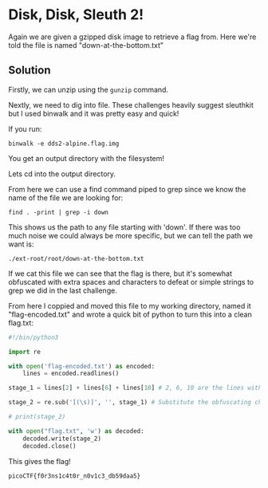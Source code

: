 # Disk, Disk, Sleuth 2!

Again we are given a gzipped disk image to retrieve a flag from. Here we're told the file is named "down-at-the-bottom.txt"

## Solution

Firstly, we can unzip using the ```gunzip``` command.

Nextly, we need to dig into file. These challenges heavily suggest sleuthkit but I used binwalk and it was pretty easy and quick!

If you run:
```
binwalk -e dds2-alpine.flag.img
```

You get an output directory with the filesystem!

Lets cd into the output directory.

From here we can use a find command piped to grep since we know the name of the file we are looking for:
```
find . -print | grep -i down
```

This shows us the path to any file starting with 'down'. If there was too much noise we could always be more specific, but we can tell the path we want is:
```
./ext-root/root/down-at-the-bottom.txt
```

If we cat this file we can see that the flag is there, but it's somewhat obfuscated with extra spaces and characters to defeat or simple strings to grep we did in the last challenge. 

From here I coppied and moved this file to my working directory, named it "flag-encoded.txt" and wrote a quick bit of python to turn this into a clean flag.txt:

```python
#!/bin/python3

import re

with open('flag-encoded.txt') as encoded: 
    lines = encoded.readlines()

stage_1 = lines[2] + lines[6] + lines[10] # 2, 6, 10 are the lines with the actual flag content

stage_2 = re.sub('[(\s)]', '', stage_1) # Substitute the obfuscating character class with nothing

# print(stage_2)

with open("flag.txt", 'w') as decoded:
    decoded.write(stage_2)
    decoded.close()
```

This gives the flag!
```
picoCTF{f0r3ns1c4t0r_n0v1c3_db59daa5}
```
